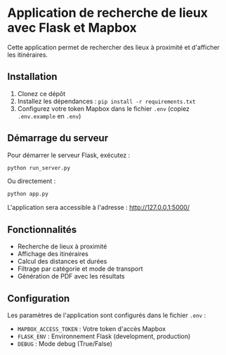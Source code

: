
# Application de recherche de lieux avec Flask et Mapbox

Cette application permet de rechercher des lieux à proximité et d'afficher les itinéraires.

## Installation

1. Clonez ce dépôt
2. Installez les dépendances : `pip install -r requirements.txt`
3. Configurez votre token Mapbox dans le fichier `.env` (copiez `.env.example` en `.env`)

## Démarrage du serveur

Pour démarrer le serveur Flask, exécutez :

```bash
python run_server.py
```

Ou directement :

```bash
python app.py
```

L'application sera accessible à l'adresse : http://127.0.0.1:5000/

## Fonctionnalités

- Recherche de lieux à proximité
- Affichage des itinéraires
- Calcul des distances et durées
- Filtrage par catégorie et mode de transport
- Génération de PDF avec les résultats

## Configuration

Les paramètres de l'application sont configurés dans le fichier `.env` :

- `MAPBOX_ACCESS_TOKEN` : Votre token d'accès Mapbox
- `FLASK_ENV` : Environnement Flask (development, production)
- `DEBUG` : Mode debug (True/False)

